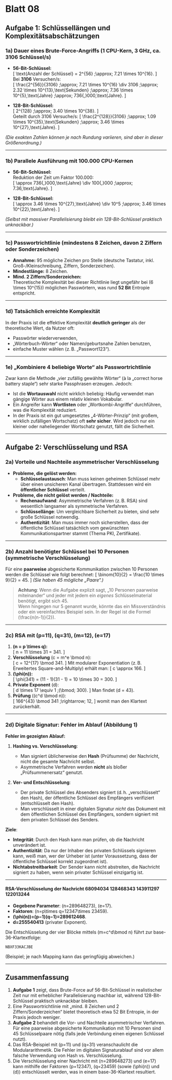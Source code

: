 # Blatt 08

## Aufgabe 1: Schlüssellängen und Komplexitätsabschätzungen

### 1a) Dauer eines Brute-Force-Angriffs (1 CPU-Kern, 3 GHz, ca. 3106 Schlüssel/s)

- **56-Bit-Schlüssel:**  
  \[
    \text{Anzahl der Schlüssel} = 2^{56} \;\approx\; 7.21 \times 10^{16}.
  \]  
  Bei **3106** Versuchen/s:  
  \[
    \frac{2^{56}}{3106} 
    \;\approx\; 7.21 \times 10^{16} \div 3106
    \;\approx\; 2.32 \times 10^{13}\,\text{Sekunden}
    \;\approx\; 7.36 \times 10^{5}\,\text{Jahre}
    \;\approx\; 736{,}000\,\text{Jahre}.
  \]

- **128-Bit-Schlüssel:**  
  \[
    2^{128} \;\approx\; 3.40 \times 10^{38}.
  \]  
  Geteilt durch 3106 Versuche/s:
  \[
    \frac{2^{128}}{3106}
    \;\approx\; 1.09 \times 10^{35}\,\text{Sekunden}
    \;\approx\; 3.46 \times 10^{27}\,\text{Jahre}.
  \]

*(Die exakten Zahlen können je nach Rundung variieren, sind aber in dieser Größenordnung.)*

---

### 1b) Parallele Ausführung mit 100.000 CPU-Kernen

- **56-Bit-Schlüssel:**  
  Reduktion der Zeit um Faktor 100.000:  
  \[
    \approx 736{,}000\,\text{Jahre} \div 100{,}000 
    \;\approx\; 7.36\,\text{Jahre}.
  \]

- **128-Bit-Schlüssel:**  
  \[
    \approx 3.46 \times 10^{27}\,\text{Jahre} \div 10^5
    \;\approx\; 3.46 \times 10^{22}\,\text{Jahre}.
  \]

*(Selbst mit massiver Parallelisierung bleibt ein 128-Bit-Schlüssel praktisch unknackbar.)*

---

### 1c) Passwortrichtlinie (mindestens 8 Zeichen, davon 2 Ziffern oder Sonderzeichen)

- **Annahme:** 95 mögliche Zeichen pro Stelle (deutsche Tastatur, inkl. Groß-/Kleinschreibung, Ziffern, Sonderzeichen).  
- **Mindestlänge:** 8 Zeichen.  
- **Mind. 2 Ziffern/Sonderzeichen:**  
  Theoretische Komplexität bei dieser Richtlinie liegt ungefähr bei \(6 \times 10^{15}\) möglichen Passwörtern, was rund **52 Bit** Entropie entspricht.

---

### 1d) Tatsächlich erreichte Komplexität

In der Praxis ist die effektive Komplexität **deutlich geringer** als der theoretische Wert, da Nutzer oft:
- Passwörter wiederverwenden,  
- „Wörterbuch-Wörter“ oder Namen/geburtsnahe Zahlen benutzen,  
- einfache Muster wählen (z. B. „Passwort123“).

---

### 1e) „Kombiniere 4 beliebige Worte“ als Passwortrichtlinie

Zwar kann die Methode „vier zufällig gewählte Wörter“ (à la „correct horse battery staple“) sehr starke Passphrasen erzeugen. Jedoch:
- Ist die **Wortauswahl** nicht wirklich beliebig: Häufig verwendet man gängige Wörter aus einem relativ kleinen Vokabular.  
- Ein Angreifer kann **Wortlisten** oder „Wortkombi-Angriffe“ durchführen, was die Komplexität reduziert.  
- In der Praxis ist ein gut umgesetztes „4-Wörter-Prinzip“ (mit großem, wirklich zufälligen Wortschatz) oft **sehr sicher**. Wird jedoch nur ein kleiner oder naheliegender Wortschatz genutzt, fällt die Sicherheit.

---

## Aufgabe 2: Verschlüsselung und RSA

### 2a) Vorteile und Nachteile asymmetrischer Verschlüsselung

- **Probleme, die gelöst werden:**  
  - **Schlüsselaustausch**: Man muss keinen geheimen Schlüssel mehr über einen unsicheren Kanal übertragen. Stattdessen wird ein **öffentlicher Schlüssel** verteilt.  
- **Probleme, die nicht gelöst werden / Nachteile:**  
  - **Rechenaufwand**: Asymmetrische Verfahren (z. B. RSA) sind wesentlich langsamer als symmetrische Verfahren.  
  - **Schlüssellänge**: Um vergleichbare Sicherheit zu bieten, sind sehr große Schlüssel notwendig.  
  - **Authentizität**: Man muss immer noch sicherstellen, dass der öffentliche Schlüssel tatsächlich vom gewünschten Kommunikationspartner stammt (Thema PKI, Zertifikate).

---

### 2b) Anzahl benötigter Schlüssel bei 10 Personen (symmetrische Verschlüsselung)

Für eine **paarweise** abgesicherte Kommunikation zwischen 10 Personen werden die Schlüssel wie folgt berechnet:
\[
\binom{10}{2} = \frac{10 \times 9}{2} = 45.
\]
*(Sie haben 45 mögliche „Paare“.)*

> **Achtung**: Wenn die Aufgabe explizit sagt, „10 Personen paarweise miteinander“ und jeder mit jedem ein *eigenes* Schlüsselmaterial benötigt, ergibt sich 45.  
> Wenn hingegen nur 5 genannt wurde, könnte das ein Missverständnis oder ein vereinfachtes Beispiel sein. In der Regel ist die Formel \(\frac{n(n-1)}{2}\).

---

### 2c) RSA mit \(p=11\), \(q=31\), \(m=12\), \(e=17\)

1. **\(n = p \times q\):**  
   \[
   n = 11 \times 31 = 341.
   \]
2. **Verschlüsselung** \(c = m^e \bmod n\):  
   \[
   c = 12^{17} \bmod 341.
   \]
   Mit modularer Exponentiation (z. B. Erweitertes Square-and-Multiply) erhält man:
   \[
   c \approx 166.
   \]
3. **\(\phi(n)\):**  
   \[
   \phi(341) = (11 - 1)(31 - 1) = 10 \times 30 = 300.
   \]
4. **Private Exponent** \(d\):  
   \[
   d \times 17 \equiv 1 \;(\bmod\; 300).
   \]
   Man findet \(d = 43\).
5. **Prüfung** \((c^d \bmod n)\):  
   \[
   166^{43} \bmod 341 \;\rightarrow\; 12,
   \]
   womit man den Klartext zurückerhält.

---

### 2d) Digitale Signatur: Fehler im Ablauf (Abbildung 1)

**Fehler im gezeigten Ablauf:**

1. **Hashing vs. Verschlüsselung**:  
   - Man signiert üblicherweise den **Hash** (Prüfsumme) der Nachricht, nicht die gesamte Nachricht selbst.  
   - Asymmetrische Verfahren werden **nicht** als bloßer „Prüfsummenersatz“ genutzt.

2. **Ver- und Entschlüsselung**:  
   - Der private Schlüssel des Absenders signiert (d. h. „verschlüsselt“ den Hash), der öffentliche Schlüssel des Empfängers verifiziert (entschlüsselt den Hash).  
   - Man verschlüsselt in einer digitalen Signatur *nicht* das Dokument mit dem öffentlichen Schlüssel des Empfängers, sondern signiert mit dem privaten Schlüssel des Senders.

**Ziele**:
- **Integrität**: Durch den Hash kann man prüfen, ob die Nachricht unverändert ist.  
- **Authentizität**: Da nur der Inhaber des privaten Schlüssels signieren kann, weiß man, wer der Urheber ist (unter Voraussetzung, dass der öffentliche Schlüssel korrekt zugeordnet ist).  
- **Nichtabstreitbarkeit**: Der Sender kann nicht abstreiten, die Nachricht signiert zu haben, wenn sein privater Schlüssel einzigartig ist.

---

#### RSA-Verschlüsselung der Nachricht 68094034 128468343 143911297 122013244

- **Gegebene Parameter**: \(n=289648273\), \(e=17\).  
- **Faktoren**: \(n=p\times q=12347\times 23459\).  
- **\(\phi(n)\)=(p−1)(q−1)=289612468**.  
- **d=255540413** (privater Exponent).

Die Entschlüsselung der vier Blöcke mittels \(m=c^d\bmod n\) führt zur base-36-Klartextfolge:  
```
NBXF33KACJBE
```
(Beispiel; je nach Mapping kann das geringfügig abweichen.)

---

## Zusammenfassung

1. **Aufgabe 1** zeigt, dass Brute-Force auf 56-Bit-Schlüssel in realistischer Zeit nur mit erheblicher Parallelisierung machbar ist, während 128-Bit-Schlüssel praktisch unknackbar bleiben.  
2. Eine Passwortrichtlinie mit „mind. 8 Zeichen und 2 Ziffern/Sonderzeichen“ bietet theoretisch etwa 52 Bit Entropie, in der Praxis jedoch weniger.  
3. **Aufgabe 2** behandelt die Vor- und Nachteile asymmetrischer Verfahren. Für eine paarweise abgesicherte Kommunikation mit 10 Personen sind 45 Schlüsselpaare nötig (falls jede Verbindung einen eigenen Schlüssel nutzt).  
4. Das RSA-Beispiel mit \(p=11\) und \(q=31\) veranschaulicht die Modulararithmetik. Die Fehler im digitalen Signaturablauf sind vor allem falsche Verwendung von Hash vs. Verschlüsselung.  
5. Die Verschlüsselung einer Nachricht mit \(n=289648273\) und \(e=17\) kann mithilfe der Faktoren \(p=12347\), \(q=23459\) (sowie \(\phi(n)\) und \(d\)) entschlüsselt werden, was in einem base-36-Klartext resultiert.
